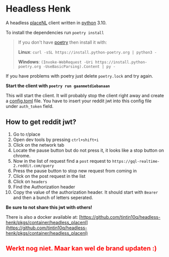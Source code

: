# Headless Henk
A headless [placeNL](https://github.com/PlaceNL/Chief) client written in [python](https://www.python.org/) 3.10.

To install the dependencies run `poetry install` 

> If you don't have [poetry](https://python-poetry.org/docs/) then install it with:
>
> **Linux**: `curl -sSL https://install.python-poetry.org | python3 -`
> 
> **Windows**: `(Invoke-WebRequest -Uri https://install.python-poetry.org -UseBasicParsing).Content | py -` 

If you have problems with poetry just delete `poetry.lock` and try again.

**Start the client with `poetry run gaanmetdiebanaan`**

This will start the client. It will probably stop the client right away and create a [config.toml](config.toml) file. You have to insert your reddit jwt into this config file under `auth_token` field. 


## How to get reddit jwt?

1. Go to r/place
2. Open dev tools by pressing `ctrl+shift+i`
3. Click on the network tab
4. Locate the pause button but do not press it, it looks like a stop button on chrome.
4. Now in the list of request find a `post` request to `https://gql-realtime-2.reddit.com/query`
5. Press the pause button to stop new request from coming in
6. Click on the post request in the list 
7. Click on `headers`
8. Find the Authorization header
9. Copy the value of the authorization header. It should start with `Bearer ` and then a bunch of letters seperated.

**Be sure to not share this jwt with others!**

There is also a docker available at: [https://github.com/tintin10q/headless-henk/pkgs/container/headless_placenl](https://github.com/tintin10q/headless-henk/pkgs/container/headless_placenl)

<h2 style="color: red; font-size:15pt"> Werkt nog niet. Maar kan wel de brand updaten :)</h2>
